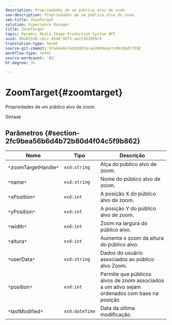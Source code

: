 ```yaml
---
description: Propriedades de um público alvo de zoom.
seo-description: Propriedades de um público alvo de zoom.
seo-title: ZoomTarget
solution: Experience Manager
title: ZoomTarget
topic: Dynamic Media Image Production System API
uuid: 08a03140-c8cc-49d8-9575-ae153b3899c9
translation-type: tm+mt
source-git-commit: 97a84e8e7edd3d834ca42069eae7c09c00d57938
workflow-type: tm+mt
source-wordcount: '82'
ht-degree: 3%

---
```



# ZoomTarget{#zoomtarget}

Propriedades de um público alvo de zoom.

Sintaxe

## Parâmetros {#section-2fc9bea56b6d4b72b80d4f04c5f9b862}

| Nome | Tipo | Descrição |
|---|---|---|
| `*`zoomTargetHandle`*` | `xsd:string` | Alça do público alvo de zoom. |
| `*`name`*` | `xsd:string` | Nome do público alvo de zoom. |
| `*`xPosition`*` | `xsd:int` | A posição X do público alvo de zoom. |
| `*`yPosition`*` | `xsd:int` | A posição Y do público alvo de zoom. |
| `*`width`*` | `xsd:int` | Zoom na largura do público alvo. |
| `*`altura`*` | `xsd:int` | Aumenta o zoom da altura do público alvo. |
| `*`userData`*` | `xsd:string` | Dados do usuário associados ao público alvo Zoom. |
| `*`position`*` | `xsd:int` | Permite que públicos alvos de zoom associados a um ativo sejam ordenados com base na posição |
| `*`lastModified`*` | `xsd:dateTime` | Data da última modificação. |

